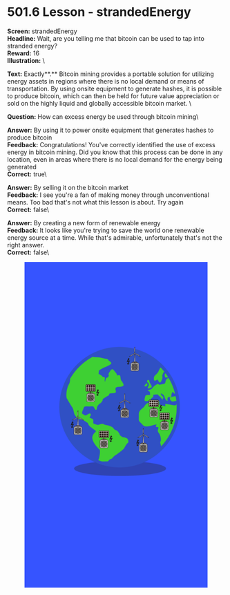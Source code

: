 # 501.6 Lesson - strandedEnergy

**Screen:** strandedEnergy\
**Headline:** Wait, are you telling me that bitcoin can be used to tap into stranded energy?\
**Reward:** 16\
**Illustration:** \

**Text:** Exactly**.** Bitcoin mining provides a portable solution for utilizing energy assets in regions where there is no local demand or means of transportation. By using onsite equipment to generate hashes, it is possible to produce bitcoin, which can then be held for future value appreciation or sold on the highly liquid and globally accessible bitcoin market.
\

**Question:** How can excess energy be used through bitcoin mining\

**Answer:** By using it to power onsite equipment that generates hashes to produce bitcoin\
**Feedback:** Congratulations! You&#x27;ve correctly identified the use of excess energy in bitcoin mining. Did you know that this process can be done in any location, even in areas where there is no local demand for the energy being generated\
**Correct:** true\

**Answer:** By selling it on the bitcoin market\
**Feedback:** I see you&#x27;re a fan of making money through unconventional means. Too bad that&#x27;s not what this lesson is about. Try again\
**Correct:** false\

**Answer:** By creating a new form of renewable energy\
**Feedback:** It looks like you&#x27;re trying to save the world one renewable energy source at a time. While that&#x27;s admirable, unfortunately that&#x27;s not the right answer.\
**Correct:** false\


<figure><img src="../.gitbook/assets/501-06.png" alt=""><figcaption></figcaption></figure>

